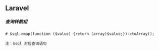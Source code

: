 ## Laravel



##### 查询转数组

```
# $sql->map(function ($value) {return (array)$value;})->toArray();

注：$sql 对应查询语句
```

